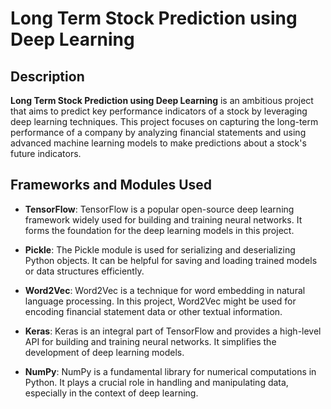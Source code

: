 # Long Term Stock Prediction using Deep Learning

## Description

**Long Term Stock Prediction using Deep Learning** is an ambitious project that aims to predict key performance indicators of a stock by leveraging deep learning techniques. This project focuses on capturing the long-term performance of a company by analyzing financial statements and using advanced machine learning models to make predictions about a stock's future indicators.

## Frameworks and Modules Used

- **TensorFlow**: TensorFlow is a popular open-source deep learning framework widely used for building and training neural networks. It forms the foundation for the deep learning models in this project.

- **Pickle**: The Pickle module is used for serializing and deserializing Python objects. It can be helpful for saving and loading trained models or data structures efficiently.

- **Word2Vec**: Word2Vec is a technique for word embedding in natural language processing. In this project, Word2Vec might be used for encoding financial statement data or other textual information.

- **Keras**: Keras is an integral part of TensorFlow and provides a high-level API for building and training neural networks. It simplifies the development of deep learning models.

- **NumPy**: NumPy is a fundamental library for numerical computations in Python. It plays a crucial role in handling and manipulating data, especially in the context of deep learning.

